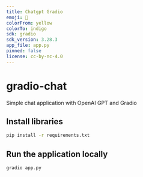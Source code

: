 ```yaml
---
title: Chatgpt Gradio
emoji: 👀
colorFrom: yellow
colorTo: indigo
sdk: gradio
sdk_version: 3.28.3
app_file: app.py
pinned: false
license: cc-by-nc-4.0
---
```


# gradio-chat

Simple chat application with OpenAI GPT and Gradio

## Install libraries

```bash
pip install -r requirements.txt
```

## Run the application locally

```bash
gradio app.py
```
